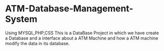 # ATM-Database-Management-System
Using MYSQL,PHP,CSS
This is a DataBase Project in which we have create a Database and a interface about a ATM Machine and how a ATM machine modify the data in its
database.
